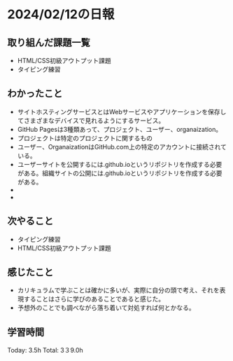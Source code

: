 # 2024/02/12の日報
## 取り組んだ課題一覧
* HTML/CSS初級アウトプット課題
* タイピング練習
## わかったこと
*  サイトホスティングサービスとはWebサービスやアプリケーションを保存してさまざまなデバイスで見れるようにするサービス。
*  GitHub Pagesは3種類あって、プロジェクト、ユーザー、organaization。
  *  プロジェクトは特定のプロジェクトに関するもの
  *  ユーザー、OrganaizationはGitHub.com上の特定のアカウントに接続されている。
* ユーザーサイトを公開するには<username>.github.ioというリポジトリを作成する必要がある。組織サイトの公開には<organization>.github.ioというリポジトリを作成する必要がある。
* 
*       
## 次やること
* タイピング練習
* HTML/CSS初級アウトプット課題
## 感じたこと
* カリキュラムで学ぶことは確かに多いが、実際に自分の頭で考え、それを表現することはさらに学びのあることであると感じた。
* 予想外のことでも調べながら落ち着いて対処すれば何とかなる。
## 学習時間
Today: 3.5h
Total: 3３9.0h
